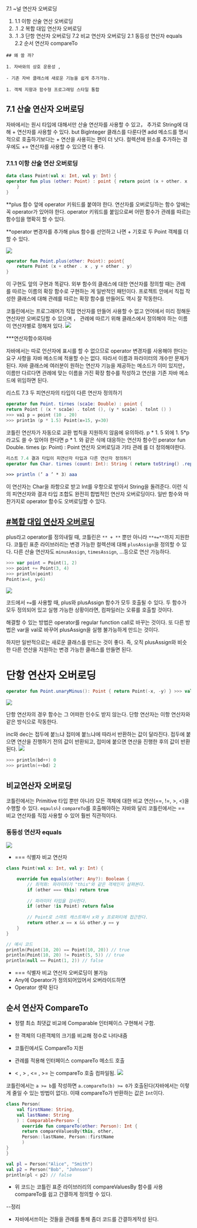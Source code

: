 7.1 ~널 연산자 오버로딩 
1. 1.1 이항 산술 연산 오버로딩
2. .1 .2 복합 대입 연산자 오버로딩
3. .1 .3 단항 연산자 오버로딩
7.2 비교 연산자 오버로딩
2.1 동등성 연산자 equals
2.2 순서 연산자 compareTo



```
## 왜 쓸 까?

1. 자바와의 상호 운용성 ,

- 기존 자바 클래스에 새로운 기능을 쉽게 추가가능.

1. 객체 지향과 함수형 프로그래밍 스타일 통합

```


## 7.1 산술 연산자 오버로딩

자바에서는 원시 타입에 대해서만 산술 연산자를 사용할 수 있고， 추가로 String에 대해 + 연산자를 사용할 수 있다.
but 
Biglnteger 클래스를 다룬다면 add 메소드를 명시적으로 호출하기보다는 + 연산을 사용히는 편이 더 낫다. 컬렉션에 원소를 추가하는 경우에도 += 연산자를 사용할 수  있으면 더 좋다.


### 7.1.1 이항 산술 연산 오버로딩

```kotlin
data class Point(val x: Int, val y: Int) { 
operator fun plus (other: Point) : point { return point (x + other. x , y + other. y)
	}
}
```


**plus 함수 앞에 operator 키워드를 붙여야 한다. 연산자를 오버로딩하는 함수 앞에는 꼭 operator가 있어야 한다. operator 키워드를 붙임으로써 어떤 함수가 관례를 따르는 함수임을 명확히 할 수 있다.

**operator 변경자를 추가해 plus 함수를 선언하고 나면 + 기호로 두 Point 객체를 더할 수 있다.


![](https://i.imgur.com/dPecMSc.png)

```kotlin
operator fun Point.plus(other: Point): point{
	return Point (x + other . x , y + other . y)
}
```

이 구현도 앞의 구현과 똑같다. 외부 함수의 클래스에 대한 연산자를 정의할 때는 관례 를 따르는 이름의 확장 함수로 구현하는 게 일반적인 패턴이다. 프로젝트 안에서 직접 작성한 클래스에 대해 관례를 따르는 확장 함수를 만들어도 역시 잘 작동한다.

코틀린에서는 프로그래머가 직접 연산자를 만들어 사용할 수 없고 언어에서 미리 정해둔 연산자만 오버로딩할 수 있으며 ， 관례에 따르기 위해 클래스에서 정의해야 하는 이름이 연산자별로 정해져 있다.
![](https://i.imgur.com/D2Y3ZSv.png)

***연산자함수와자바

자바에서는 따로 언산자에 표시를 할 수 없으므로 operator 변경자를 사용해야 한다는 요구 사항을 자바 메소드에 적용할 수는 없다.
따라서 이름과 파라미터의 개수만 문제가 된다. 자바 클래스에 여러분이 원하는 연산자 기능을 제공하는 메소드가 이미 있지만， 이름만 다르다면 관례에 맞는 이름을 가진 확장 함수를 작성하고 연산을 기존 자바 메소드에 위임하면 된다.



리스트 7.3 두 피연산자의 타입이 다른 연산자 정의하기
```kotlin
operator fun Point. tirnes (sca1e: Double) : point {
return Point ( (x * sca1e) . tolnt (), (y * sca1e) . tolnt () )
>>> va1 p = point (10 , 20) 
>>> print1n (p * 1.5) Point(x=15, y=30)
```


코틀린 연산자가 자동으로 교환 법칙을 지원하지 않음에 유의하라.
p * 1. 5 외에 1. 5*p라고도 쓸 수 있어야 한다면 p * 1. 와 같은 식에 대응하는 연산자 함수인 perator fun Double. times (p: Point) : Point 연산자 오버로딩과 기타 관례 를 더 정의해야한다.


```kotlin
리스트 7.4 결과 타입이 피연산자 타입과 다른 연산자 정의하기 
operator fun Char. tirnes (count: Int): String ( return toString() .repeat(count)
												
>>> println (’ a ’ * 3) aaa
```


이 연산자는 Char을 좌항으로 받고 Int를 우항으로 받아서 String을 돌려준다. 이런 식의 피연산자와 결과 타입 조합도 완전히 합법적인 연산자 오버로딩이다. 일반 함수와 마찬가지로 operator 함수도 오버로딩할 수 있다.



## [**#복합 대입 연산자 오버로딩**](#%--%EB%B-%B-%ED%--%A-%--%EB%-C%--%EC%-E%--%--%EC%--%B-%EC%--%B-%EC%-E%--%--%EC%--%A-%EB%B-%--%EB%A-%-C%EB%--%A-)

plus라고 operator를 정의내릴 때, 코틀린은 `** + **` 뿐만 아니라 `**+=**`까지 지원한다. 코틀린 표준 라이브러리는 변경 가능한 컬렉션에 대해 `plusAssign`을 정의할 수 있다. 다른 산술 연산자도 `minusAssign`, `timesAssign`, …등으로 연산 가능하다.

```kotlin
>>> var point = Point(1, 2)
>>> point += Point(3, 4)
>>> println(point)
Point(x=4, y=6)

```

![](https://i.imgur.com/hTdvD1j.png)

코드에서 `+=`를 사용할 때, plus와 plusAssign 함수가 모두 호출될 수 있다. 
두 함수가 모두 정의되어 있고 실행 가능한 상황이라면, 컴파일러는 오류를 호출할 것이다. 


해결할 수 있는 방법은 operator를 regular function call로 바꾸는 것이다. 또 다른 방법은 var을 val로 바꾸어 plusAssign을 실행 불가능하게 만드는 것이다.

하지만 일반적으로는 새로운 클래스를 만드는 것이 좋다. 즉, 오직 plusAssign와 비슷한 다른 연산을 지원하는 변경 가능한 클래스를 만들면 된다.

# 단항 연산자 오버로딩 


```kotlin
operator fun Point.unaryMinus(): Point { return Point(-x, -y) } >>> val p = Point(10, 20) >>> println(-p) Point(x=-10, y=-20)
```


![](https://i.imgur.com/OJFVDlT.png)

단항 연산자의 경우 함수는 그 어떠한 인수도 받지 않는다. 단항 연산자는 이항 연산자와 같은 방식으로 작동한다. 

inc와 dec는 접두에 붙느냐 접미에 붙느냐에 따라서 반환하는 값이 달라진다. 접두에 붙으면 연산을 진행하기 전의 값이 반환되고, 접미에 붙으면 연산을 진행한 후의 값이 반환된다.
![](https://i.imgur.com/9YLCXkM.png)

```kotlin
>>> println(bd++) 0 
>>> println(++bd) 2
```


## 비교연산자 오버로딩

코틀린에서는 Primitive 타입 뿐만 아니라 모든 객체에 대한 비교 연산(==, !=, >, <)을 수행할 수 있다. `eqauls`나 `compareTo`를 호출해야하는 자바와 달리 코틀린에서는 == 비교 연산자를 직접 사용할 수 있어 훨씬 직관적이다.

### 동등성 연산자 equals

![](https://i.imgur.com/IkxvPsP.png)

- === 식별자 비교 연산자
    

```kotlin
class Point(val x: Int, val y: Int) {

    override fun equals(other: Any?): Boolean {
        // 최적화: 파라미터가 "this"와 같은 객체인지 살펴본다.
        if (other === this) return true
        
        // 파라미터 타입을 검사한다.
        if (other !is Point) return false
        
        // Point로 스마트 캐스트해서 x와 y 프로퍼티에 접근한다.
        return other.x == x && other.y == y
    }
}

// 예시 코드
println(Point(10, 20) == Point(10, 20)) // true
println(Point(10, 20) != Point(5, 5)) // true
println(null == Point(1, 2)) // false
```

- === 식별자 비교 연산자 오버로딩이 불가능
- Any에 Operator가 정의되어있어서 오버라이드하면
- Operator 생략 된다


## 순서 연산자 CompareTo

- 정렬 최소 최댓값 비교에 Comparable 인터페이스 구현해서 구함.
    
- 한 객체의 다른객체의 크기를 비교해 정수로 나타내줌
    
- 코틀린에서도 CompareTo 지원
    
- 관례를 적용해 인터페이스  compareTo 메소드 호출
    
- < , > , <= , >= 는 compareTo 호출 컴파일됨.
![](https://i.imgur.com/flrUmzU.png)

코틀린에서는 `a >= b`를 작성하면 `a.compareTo(b) >= 0`가 호출된다(자바에서는 이렇게 줄일 수 있는 방법이 없다). 이때 compareTo가 반환하는 값은 `Int`이다.

```kotlin
class Person(
    val firstName: String,
    val lastName: String
    ) : Comparable<Person> {
      override fun compareTo(other: Person): Int {
      return compareValuesBy(this, other,
      Person::lastName, Person::firstName
      )
}
}

val pl = Person("Alice", "Smith")
val p2 = Person("Bob", "Johnson")
println(pl < p2) // false
```

    

- 위 코드는 코틀린 표준 라이브러리의 compareValuesBy 함수를 사용 compareTo를 쉽고 간결하게 정의할 수 있다.

--정리
- 자바에서쓰이는 것들을 관례를 통해 좀더 코드를 간결하게작성 된다.
